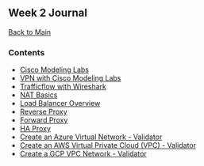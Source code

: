 ## Week 2 Journal 

[Back to Main](../README.md)

### Contents 
* [Cisco Modeling Labs](../../projects/cisco-modeling-labs/journal.md)
* [VPN with Cisco Modeling Labs]()
* [Trafficflow with Wireshark]()
* [NAT Basics]()
* [Load Balancer Overview]()
* [Reverse Proxy]()
* [Forward Proxy]()
* [HA Proxy]()
* [Create an Azure Virtual Network - Validator]()
* [Create an AWS Virtual Private Cloud (VPC) - Validator]()
* [Create a GCP VPC Network - Validator]()
